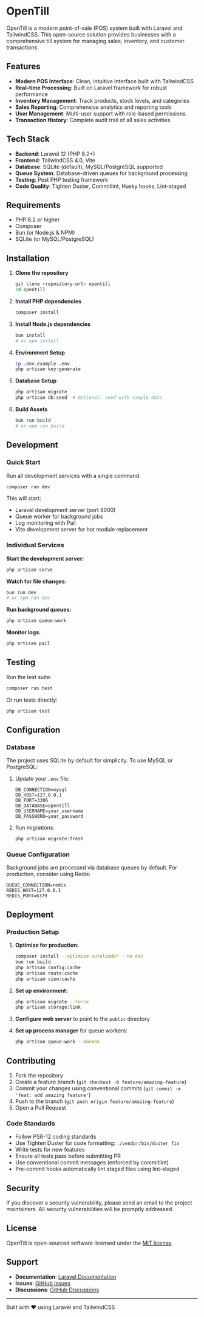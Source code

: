 # OpenTill

OpenTill is a modern point-of-sale (POS) system built with Laravel and TailwindCSS. This open-source solution provides businesses with a comprehensive till system for managing sales, inventory, and customer transactions.

## Features

- **Modern POS Interface**: Clean, intuitive interface built with TailwindCSS
- **Real-time Processing**: Built on Laravel framework for robust performance
- **Inventory Management**: Track products, stock levels, and categories
- **Sales Reporting**: Comprehensive analytics and reporting tools
- **User Management**: Multi-user support with role-based permissions
- **Transaction History**: Complete audit trail of all sales activities

## Tech Stack

- **Backend**: Laravel 12 (PHP 8.2+)
- **Frontend**: TailwindCSS 4.0, Vite
- **Database**: SQLite (default), MySQL/PostgreSQL supported
- **Queue System**: Database-driven queues for background processing
- **Testing**: Pest PHP testing framework
- **Code Quality**: Tighten Duster, Commitlint, Husky hooks, Lint-staged

## Requirements

- PHP 8.2 or higher
- Composer
- Bun (or Node.js & NPM)
- SQLite (or MySQL/PostgreSQL)

## Installation

1. **Clone the repository**
   ```bash
   git clone <repository-url> opentill
   cd opentill
   ```

2. **Install PHP dependencies**
   ```bash
   composer install
   ```

3. **Install Node.js dependencies**
   ```bash
   bun install
   # or npm install
   ```

4. **Environment Setup**
   ```bash
   cp .env.example .env
   php artisan key:generate
   ```

5. **Database Setup**
   ```bash
   php artisan migrate
   php artisan db:seed  # Optional: seed with sample data
   ```

6. **Build Assets**
   ```bash
   bun run build
   # or npm run build
   ```

## Development

### Quick Start
Run all development services with a single command:
```bash
composer run dev
```

This will start:
- Laravel development server (port 8000)
- Queue worker for background jobs
- Log monitoring with Pail
- Vite development server for hot module replacement

### Individual Services

**Start the development server:**
```bash
php artisan serve
```

**Watch for file changes:**
```bash
bun run dev
# or npm run dev
```

**Run background queues:**
```bash
php artisan queue:work
```

**Monitor logs:**
```bash
php artisan pail
```

## Testing

Run the test suite:
```bash
composer run test
```

Or run tests directly:
```bash
php artisan test
```

## Configuration

### Database
The project uses SQLite by default for simplicity. To use MySQL or PostgreSQL:

1. Update your `.env` file:
   ```env
   DB_CONNECTION=mysql
   DB_HOST=127.0.0.1
   DB_PORT=3306
   DB_DATABASE=opentill
   DB_USERNAME=your_username
   DB_PASSWORD=your_password
   ```

2. Run migrations:
   ```bash
   php artisan migrate:fresh
   ```

### Queue Configuration
Background jobs are processed via database queues by default. For production, consider using Redis:

```env
QUEUE_CONNECTION=redis
REDIS_HOST=127.0.0.1
REDIS_PORT=6379
```

## Deployment

### Production Setup

1. **Optimize for production:**
   ```bash
   composer install --optimize-autoloader --no-dev
   bun run build
   php artisan config:cache
   php artisan route:cache
   php artisan view:cache
   ```

2. **Set up environment:**
   ```bash
   php artisan migrate --force
   php artisan storage:link
   ```

3. **Configure web server** to point to the `public` directory

4. **Set up process manager** for queue workers:
   ```bash
   php artisan queue:work --daemon
   ```

## Contributing

1. Fork the repository
2. Create a feature branch (`git checkout -b feature/amazing-feature`)
3. Commit your changes using conventional commits (`git commit -m 'feat: add amazing feature'`)
4. Push to the branch (`git push origin feature/amazing-feature`)
5. Open a Pull Request

### Code Standards

- Follow PSR-12 coding standards
- Use Tighten Duster for code formatting: `./vendor/bin/duster fix`
- Write tests for new features
- Ensure all tests pass before submitting PR
- Use conventional commit messages (enforced by commitlint)
- Pre-commit hooks automatically lint staged files using lint-staged

## Security

If you discover a security vulnerability, please send an email to the project maintainers. All security vulnerabilities will be promptly addressed.

## License

OpenTill is open-sourced software licensed under the [MIT license](LICENSE).

## Support

- **Documentation**: [Laravel Documentation](https://laravel.com/docs)
- **Issues**: [GitHub Issues](../../issues)
- **Discussions**: [GitHub Discussions](../../discussions)

---

Built with ❤️ using Laravel and TailwindCSS
